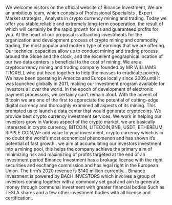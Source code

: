 We welcome visitors on the official website of Binance Investment, We are an ambitious team, which consists of Professional Specialists , Expert Market strategist , Analysts in crypto currency mining and trading. Today we offer you stable,reliable and extremely long-term cooperation, the result of which will certainly be the rapid growth for us and guaranteed profits for you. At the heart of our proposal is attracting investments for the organization and development process of crypto mining and commodity trading, the most popular and modern type of earnings that we are offering. Our technical capacities allow us to conduct mining and trading process around the Globe and the clock, and the excellent geographical location of our two data centers is beneficial to the cost of mining. We are a cryptocurrency mining and trading company founded by MR WILLIAMS TROXELL who put head together to help the masses to eradicate poverty. We have been operating in America and Europe locally since 2009,until it was launched globally in 2011, making our investment program available for investors all over the world. In the epoch of development of electronic payment processors, we certainly can’t remain aloof. With the advent of Bitcoin we are one of the first to appreciate the potential of cutting-edge digital currency and thoroughly examined all aspects of its mining. This prompted us to launch a data center that would generate cryptocoins. We provide best crypto currency investment services. We work in helping our investors grow in Various aspect of the crypto market, we are basically interested in crypto currency, BITCOIN, LITECOIN,BNB, USDT, ETHEREUM, RIPPLE COIN,We add value to your investment, crypto currency which is in no doubt the world’s most economical phenomenon and has shown it’s potential of fast growth.. we aim at accumulating our investors investment into a mining pool, this helps the company achieve the primary aim of minimizing risk and maximizing of profits targeted at the end of an investment period Binance Investment has a brokage license with the right securities and exchange commission and has legal right in the European Union. The firm’s 2020 revenue is $140 million currently… Binance Investment is powered by BACH INVESTORS which involves a group of investors coming together with a commonly set goal and aim to generate money through communal investment with greater financial bodies Such as TESLA shares and a few other investment bodies with all license and certification..
